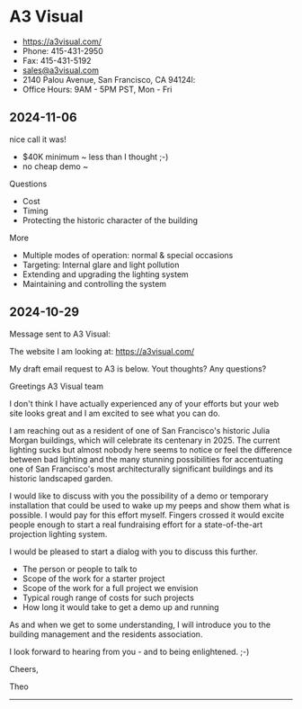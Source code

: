 # A3 Visual

* https://a3visual.com/
* Phone: 415-431-2950
* Fax: 415-431-5192
* sales@a3visual.com
* 2140 Palou Avenue, San Francisco, CA 94124l:
* Office Hours: 9AM - 5PM PST, Mon - Fri


## 2024-11-06

nice call it was!
* $40K minimum ~ less than I thought ;-)
* no cheap demo ~

Questions

* Cost
* Timing
* Protecting the historic character of the building

More

* Multiple modes of operation: normal & special occasions
* Targeting: Internal glare and light pollution
* Extending and upgrading the lighting system
* Maintaining and controlling the system

## 2024-10-29

Message sent to A3 Visual:

The website I am looking at: https://a3visual.com/

My draft email request to A3 is below. Yout thoughts? Any questions?

Greetings A3 Visual team

I don't think I have actually experienced any of your efforts but your web site looks great and I am excited to see what you can do.

I am reaching out as a resident of one of San Francisco's historic Julia Morgan buildings, which will celebrate its centenary in 2025. The current lighting sucks but almost nobody here seems to notice or feel the difference between bad lighting and the many stunning possibilities for accentuating one of San Francisco's most architecturally significant buildings and its historic landscaped garden.

I would like to discuss with you the possibility of a demo or temporary installation that could be used to wake up my peeps and show them what is possible. I would pay for this effort myself. Fingers crossed it would excite people enough to start a real fundraising effort for a state-of-the-art projection lighting system.

I would be pleased to start a dialog with you to discuss this further.

* The person or people to talk to
* Scope of the work for a starter project
* Scope of the work for a full project we envision
* Typical rough range of costs for such projects
* How long it would take to get a demo up and running

As and when we get to some understanding, I will introduce you to the building management and the residents association.

I look forward to hearing from you - and to being enlightened. ;-)

Cheers,

Theo

***





